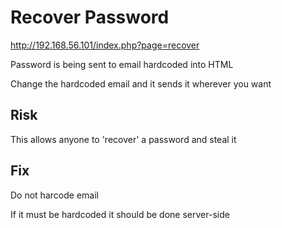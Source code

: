 # Recover Password

http://192.168.56.101/index.php?page=recover

Password is being sent to email hardcoded into HTML

Change the hardcoded email and it sends it wherever you want

## Risk

This allows anyone to 'recover' a password and steal it

## Fix

Do not harcode email

If it must be hardcoded it should be done server-side
